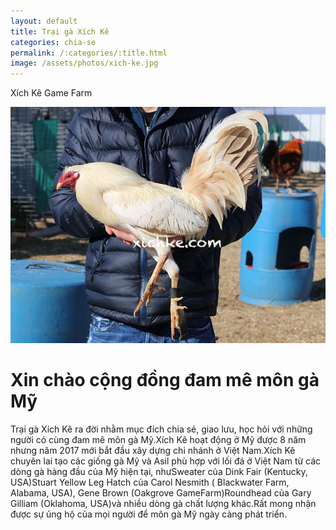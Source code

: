 ```yaml
---
layout: default
title: Trại gà Xích Kê
categories: chia-se
permalink: /:categories/:title.html
image: /assets/photos/xich-ke.jpg
---
```

Xích Kê Game Farm

![Trại gà Mỹ Xích Kê](/assets/photos/xich-ke.jpg "Trại Gà Mỹ Xích Kê")
# Xin chào cộng đồng đam mê môn gà Mỹ

Trại gà Xích Kê ra đời nhằm mục đích chia sẻ, giao lưu, học hỏi với những người có cùng đam mê môn gà Mỹ.Xích Kê hoạt động ở Mỹ được 8 năm nhưng năm 2017 mới bắt đầu xây dựng chi nhánh ở Việt Nam.Xích Kê chuyên lai tạo các giống gà Mỹ và Asil phù hợp với lối đá ở Việt Nam từ các dòng gà hàng đầu của Mỹ hiện tại, nhưSweater của Dink Fair (Kentucky, USA)Stuart Yellow Leg Hatch của Carol Nesmith ( Blackwater Farm, Alabama, USA), Gene Brown (Oakgrove GameFarm)Roundhead của Gary Gilliam (Oklahoma, USA)và nhiều dòng gà chất lượng khác.Rất mong nhận được sự ủng hộ của mọi người để môn gà Mỹ ngày càng phát triển.